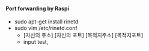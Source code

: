 #### Port forwarding by Raspi

  - sudo apt-get install rinetd
  - sudo vim /etc/rinetd.conf
    - [자신의 주소] [자신의 포트] [목적지주소] [목적지포트]
    - input test,

